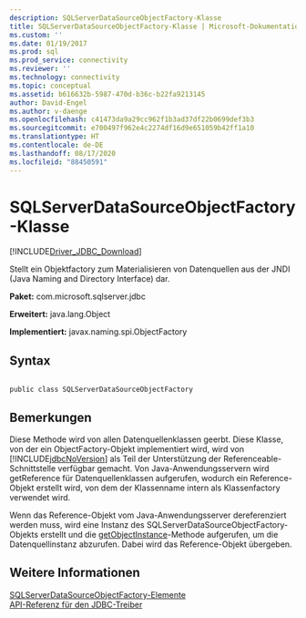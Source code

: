 ```yaml
---
description: SQLServerDataSourceObjectFactory-Klasse
title: SQLServerDataSourceObjectFactory-Klasse | Microsoft-Dokumentation
ms.custom: ''
ms.date: 01/19/2017
ms.prod: sql
ms.prod_service: connectivity
ms.reviewer: ''
ms.technology: connectivity
ms.topic: conceptual
ms.assetid: b616632b-5987-470d-b36c-b22fa9213145
author: David-Engel
ms.author: v-daenge
ms.openlocfilehash: c41473da9a29cc962f1b3ad37df22b0699def3b3
ms.sourcegitcommit: e700497f962e4c2274df16d9e651059b42ff1a10
ms.translationtype: HT
ms.contentlocale: de-DE
ms.lasthandoff: 08/17/2020
ms.locfileid: "88450591"
---
```

# <a name="sqlserverdatasourceobjectfactory-class"></a>SQLServerDataSourceObjectFactory-Klasse
[!INCLUDE[Driver_JDBC_Download](../../../includes/driver_jdbc_download.md)]

  Stellt ein Objektfactory zum Materialisieren von Datenquellen aus der JNDI (Java Naming and Directory Interface) dar.  
  
 **Paket:** com.microsoft.sqlserver.jdbc  
  
 **Erweitert:** java.lang.Object  
  
 **Implementiert:** javax.naming.spi.ObjectFactory  
  
## <a name="syntax"></a>Syntax  
  
```  
  
public class SQLServerDataSourceObjectFactory  
```  
  
## <a name="remarks"></a>Bemerkungen  
 Diese Methode wird von allen Datenquellenklassen geerbt. Diese Klasse, von der ein ObjectFactory-Objekt implementiert wird, wird von [!INCLUDE[jdbcNoVersion](../../../includes/jdbcnoversion_md.md)] als Teil der Unterstützung der Referenceable-Schnittstelle verfügbar gemacht. Von Java-Anwendungsservern wird getReference für Datenquellenklassen aufgerufen, wodurch ein Reference-Objekt erstellt wird, von dem der Klassenname intern als Klassenfactory verwendet wird.  
  
 Wenn das Reference-Objekt vom Java-Anwendungsserver dereferenziert werden muss, wird eine Instanz des SQLServerDataSourceObjectFactory-Objekts erstellt und die [getObjectInstance](../../../connect/jdbc/reference/getobjectinstance-method-sqlserverdatasourceobjectfactory.md)-Methode aufgerufen, um die Datenquellinstanz abzurufen. Dabei wird das Reference-Objekt übergeben.  
  
## <a name="see-also"></a>Weitere Informationen  
 [SQLServerDataSourceObjectFactory-Elemente](../../../connect/jdbc/reference/sqlserverdatasourceobjectfactory-members.md)   
 [API-Referenz für den JDBC-Treiber](../../../connect/jdbc/reference/jdbc-driver-api-reference.md)  
  
  
